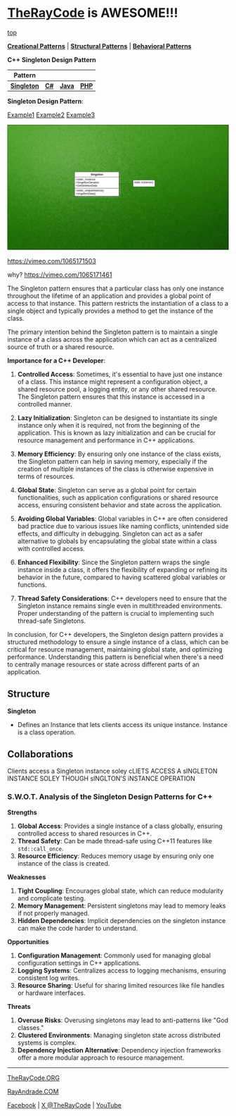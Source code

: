 # [TheRayCode](../../../README.md) is AWESOME!!!

[top](../README.md)

**[Creational Patterns](../README.md)** | **[Structural Patterns](../../Structural/README.md)** | **[Behavioral Patterns](../../Behavioral/README.md)**

**C++ Singleton Design Pattern**

|Pattern|   |   |   |
|---|---|---|---|
|  [**Singleton**](README.md) | [**C#**](../../../Csharp/Creational/Singleton/README.md) | [**Java**](../../../Java/Creational/Singleton/README.md) | [**PHP**](../../../PHP/Creational/Singleton/README.md) |

**Singleton Design Pattern**:

[Example1](Example1/README.md) [Example2](Example2/README.md) [Example3](Example3/README.md)

![UML](s_00000.png)

https://vimeo.com/1065171503


why? https://vimeo.com/1065171461

The Singleton pattern ensures that a particular class has only one instance throughout the lifetime of an application and provides a global point of access to that instance. This pattern restricts the instantiation of a class to a single object and typically provides a method to get the instance of the class.

The primary intention behind the Singleton pattern is to maintain a single instance of a class across the application which can act as a centralized source of truth or a shared resource.

**Importance for a C++ Developer**:

1. **Controlled Access**: Sometimes, it's essential to have just one instance of a class. This instance might represent a configuration object, a shared resource pool, a logging entity, or any other shared resource. The Singleton pattern ensures that this instance is accessed in a controlled manner.

2. **Lazy Initialization**: Singleton can be designed to instantiate its single instance only when it is required, not from the beginning of the application. This is known as lazy initialization and can be crucial for resource management and performance in C++ applications.

3. **Memory Efficiency**: By ensuring only one instance of the class exists, the Singleton pattern can help in saving memory, especially if the creation of multiple instances of the class is otherwise expensive in terms of resources.

4. **Global State**: Singleton can serve as a global point for certain functionalities, such as application configurations or shared resource access, ensuring consistent behavior and state across the application.

5. **Avoiding Global Variables**: Global variables in C++ are often considered bad practice due to various issues like naming conflicts, unintended side effects, and difficulty in debugging. Singleton can act as a safer alternative to globals by encapsulating the global state within a class with controlled access.

6. **Enhanced Flexibility**: Since the Singleton pattern wraps the single instance inside a class, it offers the flexibility of expanding or refining its behavior in the future, compared to having scattered global variables or functions.

7. **Thread Safety Considerations**: C++ developers need to ensure that the Singleton instance remains single even in multithreaded environments. Proper understanding of the pattern is crucial to implementing such thread-safe Singletons.

In conclusion, for C++ developers, the Singleton design pattern provides a structured methodology to ensure a single instance of a class, which can be critical for resource management, maintaining global state, and optimizing performance. Understanding this pattern is beneficial when there's a need to centrally manage resources or state across different parts of an application.

## Structure

**Singleton**
* Defines an Instance that lets clients access its unique instance. Instance is a class operation.

## Collaborations

Clients access a Singleton instance soley
cLIETS ACCESS A sINGLETON INSTANCE SOLEY THOUGH sINGLTON'S iNSTANCE OPERATION


### **S.W.O.T. Analysis of the Singleton Design Patterns for C++**

**Strengths**  
1. **Global Access**: Provides a single instance of a class globally, ensuring controlled access to shared resources in C++.  
2. **Thread Safety**: Can be made thread-safe using C++11 features like `std::call_once`.  
3. **Resource Efficiency**: Reduces memory usage by ensuring only one instance of the class is created.

**Weaknesses**  
1. **Tight Coupling**: Encourages global state, which can reduce modularity and complicate testing.  
2. **Memory Management**: Persistent singletons may lead to memory leaks if not properly managed.  
3. **Hidden Dependencies**: Implicit dependencies on the singleton instance can make the code harder to understand.

**Opportunities**  
1. **Configuration Management**: Commonly used for managing global configuration settings in C++ applications.  
2. **Logging Systems**: Centralizes access to logging mechanisms, ensuring consistent log writes.  
3. **Resource Sharing**: Useful for sharing limited resources like file handles or hardware interfaces.

**Threats**  
1. **Overuse Risks**: Overusing singletons may lead to anti-patterns like "God classes."  
2. **Clustered Environments**: Managing singleton state across distributed systems is complex.  
3. **Dependency Injection Alternative**: Dependency injection frameworks offer a more modular approach to resource management.

---


[TheRayCode.ORG](https://www.TheRayCode.org)  

[RayAndrade.COM](https://www.RayAndrade.com)

[Facebook](https://www.facebook.com/TheRayCode/) | [X @TheRayCode](https://www.x.com/TheRayCode/) | [YouTube](https://www.youtube.com/TheRayCode/)

